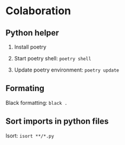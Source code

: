 # Colaboration

## Python helper

1. Install poetry

2. Start poetry shell: `poetry shell`

3. Update poetry environment: `poetry update`

## Formating

Black formatting:
`black .`

## Sort imports in python files

Isort:
`isort **/*.py`
